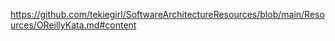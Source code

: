 https://github.com/tekiegirl/SoftwareArchitectureResources/blob/main/Resources/OReillyKata.md#content